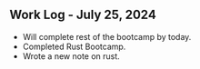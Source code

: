## Work Log - July 25, 2024

- Will complete rest of the bootcamp by today.
- Completed Rust Bootcamp.
- Wrote a new note on rust.